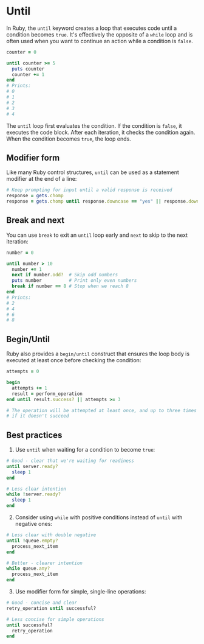 # Until

In Ruby, the `until` keyword creates a loop that executes code until a condition becomes `true`. It's effectively the opposite of a `while` loop and is often used when you want to continue an action while a condition is `false`.

```ruby
counter = 0

until counter >= 5
  puts counter
  counter += 1
end
# Prints:
# 0
# 1
# 2
# 3
# 4
```

The `until` loop first evaluates the condition. If the condition is `false`, it executes the code block. After each iteration, it checks the condition again. When the condition becomes `true`, the loop ends.

## Modifier form

Like many Ruby control structures, `until` can be used as a statement modifier at the end of a line:

```ruby
# Keep prompting for input until a valid response is received
response = gets.chomp
response = gets.chomp until response.downcase == "yes" || response.downcase == "no"
```

## Break and next

You can use `break` to exit an `until` loop early and `next` to skip to the next iteration:

```ruby
number = 0

until number > 10
  number += 1
  next if number.odd?  # Skip odd numbers
  puts number          # Print only even numbers
  break if number == 8 # Stop when we reach 8
end
# Prints:
# 2
# 4
# 6
# 8
```

## Begin/Until

Ruby also provides a `begin/until` construct that ensures the loop body is executed at least once before checking the condition:

```ruby
attempts = 0

begin
  attempts += 1
  result = perform_operation
end until result.success? || attempts >= 3

# The operation will be attempted at least once, and up to three times
# if it doesn't succeed
```

## Best practices

1. Use `until` when waiting for a condition to become `true`:

```ruby
# Good - clear that we're waiting for readiness
until server.ready?
  sleep 1
end

# Less clear intention
while !server.ready?
  sleep 1
end
```

2. Consider using `while` with positive conditions instead of `until` with negative ones:

```ruby
# Less clear with double negative
until !queue.empty?
  process_next_item
end

# Better - clearer intention
while queue.any?
  process_next_item
end
```

3. Use modifier form for simple, single-line operations:

```ruby
# Good - concise and clear
retry_operation until successful?

# Less concise for simple operations
until successful?
  retry_operation
end
``` 